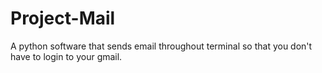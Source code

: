 # Project-Mail
A python software that sends email throughout terminal so that you don't have to login to your gmail.
